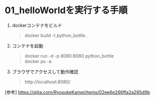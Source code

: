 # 01_helloWorldを実行する手順

1. dockerコンテナをビルド
   > docker build -t python_bottle .
2. コンテナを起動
   > docker run -d -p 8080:8080 python_bottle  
   > docker ps -a
3. ブラウザでアクセスして動作確認
   > http://localhost:8080/

[参考] https://qiita.com/RyosukeKamei/items/02ee6e266ffa2a265d9b
